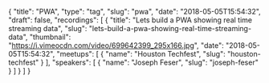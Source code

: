 {
  "title": "PWA",
  "type": "tag",
  "slug": "pwa",
  "date": "2018-05-05T15:54:32",
  "draft": false,
  "recordings": [
    {
      "title": "Lets build a PWA showing real time streaming data",
      "slug": "lets-build-a-pwa-showing-real-time-streaming-data",
      "thumbnail": "https://i.vimeocdn.com/video/699642399_295x166.jpg",
      "date": "2018-05-05T15:54:32",
      "meetups": [
        {
          "name": "Houston Techfest",
          "slug": "houston-techfest"
        }
      ],
      "speakers": [
        {
          "name": "Joseph Feser",
          "slug": "joseph-feser"
        }
      ]
    }
  ]
}